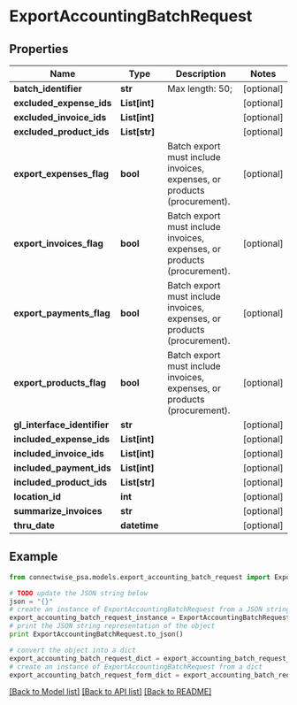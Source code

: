 # ExportAccountingBatchRequest


## Properties
Name | Type | Description | Notes
------------ | ------------- | ------------- | -------------
**batch_identifier** | **str** |  Max length: 50; | [optional] 
**excluded_expense_ids** | **List[int]** |  | [optional] 
**excluded_invoice_ids** | **List[int]** |  | [optional] 
**excluded_product_ids** | **List[str]** |  | [optional] 
**export_expenses_flag** | **bool** | Batch export must include invoices, expenses, or products (procurement). | [optional] 
**export_invoices_flag** | **bool** | Batch export must include invoices, expenses, or products (procurement). | [optional] 
**export_payments_flag** | **bool** | Batch export must include invoices, expenses, or products (procurement). | [optional] 
**export_products_flag** | **bool** | Batch export must include invoices, expenses, or products (procurement). | [optional] 
**gl_interface_identifier** | **str** |  | [optional] 
**included_expense_ids** | **List[int]** |  | [optional] 
**included_invoice_ids** | **List[int]** |  | [optional] 
**included_payment_ids** | **List[int]** |  | [optional] 
**included_product_ids** | **List[str]** |  | [optional] 
**location_id** | **int** |  | [optional] 
**summarize_invoices** | **str** |  | [optional] 
**thru_date** | **datetime** |  | [optional] 

## Example

```python
from connectwise_psa.models.export_accounting_batch_request import ExportAccountingBatchRequest

# TODO update the JSON string below
json = "{}"
# create an instance of ExportAccountingBatchRequest from a JSON string
export_accounting_batch_request_instance = ExportAccountingBatchRequest.from_json(json)
# print the JSON string representation of the object
print ExportAccountingBatchRequest.to_json()

# convert the object into a dict
export_accounting_batch_request_dict = export_accounting_batch_request_instance.to_dict()
# create an instance of ExportAccountingBatchRequest from a dict
export_accounting_batch_request_form_dict = export_accounting_batch_request.from_dict(export_accounting_batch_request_dict)
```
[[Back to Model list]](../README.md#documentation-for-models) [[Back to API list]](../README.md#documentation-for-api-endpoints) [[Back to README]](../README.md)


